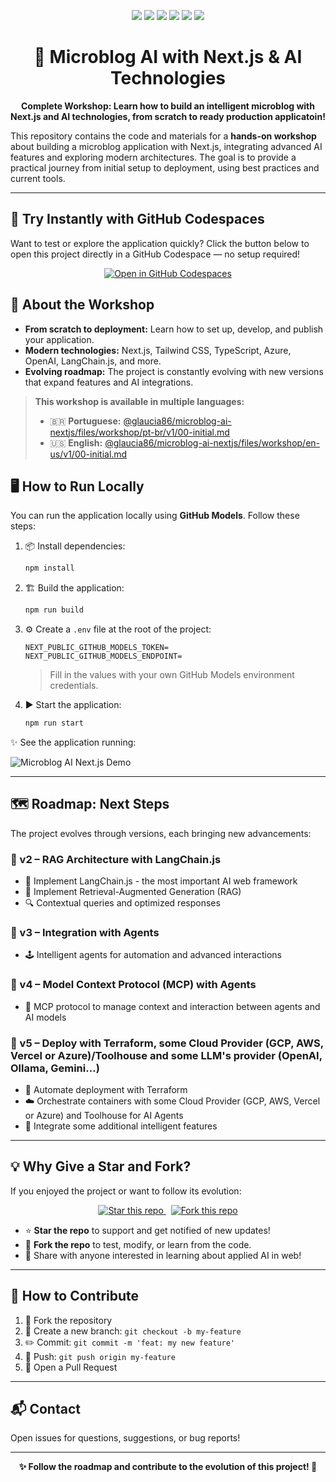 <p align="center">
  <img src="https://img.shields.io/badge/Next.js-000?style=for-the-badge&logo=next.js&logoColor=white" />
  <img src="https://img.shields.io/badge/TypeScript-3178c6?style=for-the-badge&logo=typescript&logoColor=white" />
  <img src="https://img.shields.io/badge/Tailwind%20CSS-38b2ac?style=for-the-badge&logo=tailwind-css&logoColor=white" />
  <img src="https://img.shields.io/badge/Azure-0078D4?style=for-the-badge&logo=azure-devops&logoColor=white" />
  <img src="https://img.shields.io/badge/OpenAI-412991?style=for-the-badge&logo=openai&logoColor=white" />
  <img src="https://img.shields.io/badge/LangChain.js-fff?style=for-the-badge&logo=langchain&logoColor=black" />
</p>

<h1 align="center">🚀 Microblog AI with Next.js & AI Technologies</h1>

<p align="center">
  <strong>Complete Workshop: Learn how to build an intelligent microblog with Next.js and AI technologies, from scratch to ready production applicatoin!</strong>
</p>

This repository contains the code and materials for a <strong>hands-on workshop</strong> about building a microblog application with Next.js, integrating advanced AI features and exploring modern architectures. The goal is to provide a practical journey from initial setup to deployment, using best practices and current tools.

---

## 🚀 Try Instantly with GitHub Codespaces

Want to test or explore the application quickly? Click the button below to open this project directly in a GitHub Codespace — no setup required!

<p align="center">
  <a href="https://codespaces.new/glaucia86/microblog-ai-nextjs">
    <img src="https://github.com/codespaces/badge.svg" alt="Open in GitHub Codespaces" />
  </a>
</p>


## 🎯 About the Workshop

- **From scratch to deployment:** Learn how to set up, develop, and publish your application.
- **Modern technologies:** Next.js, Tailwind CSS, TypeScript, Azure, OpenAI, LangChain.js, and more.
- **Evolving roadmap:** The project is constantly evolving with new versions that expand features and AI integrations.

> **This workshop is available in multiple languages:**
>
> - 🇧🇷 **Portuguese:** [@glaucia86/microblog-ai-nextjs/files/workshop/pt-br/v1/00-initial.md](https://github.com/glaucia86/microblog-ai-nextjs/blob/main/workshop/pt-br/v1/00-initial.md)
> - 🇺🇸 **English:** [@glaucia86/microblog-ai-nextjs/files/workshop/en-us/v1/00-initial.md](https://github.com/glaucia86/microblog-ai-nextjs/blob/main/workshop/en-us/v1/00-initial.md)


## 🖥️ How to Run Locally

You can run the application locally using **GitHub Models**. Follow these steps:

1. 📦 Install dependencies:

   ```bash
   npm install
   ```

2. 🏗️ Build the application:

   ```bash
   npm run build
   ```

3. ⚙️ Create a `.env` file at the root of the project:

   ```env
   NEXT_PUBLIC_GITHUB_MODELS_TOKEN=
   NEXT_PUBLIC_GITHUB_MODELS_ENDPOINT=
   ```

   > Fill in the values with your own GitHub Models environment credentials.

4. ▶️ Start the application:

   ```bash
   npm run start
   ```

✨ See the application running:

![Microblog AI Next.js Demo](./resources/img/gif-01.gif)

---

## 🗺️ Roadmap: Next Steps

The project evolves through versions, each bringing new advancements:

### 🔹 v2 – RAG Architecture with LangChain.js
- 📌 Implement LangChain.js - the most important AI web framework
- 🧩 Implement Retrieval-Augmented Generation (RAG)
- 🔍 Contextual queries and optimized responses

### 🔹 v3 – Integration with Agents
- 🕹️ Intelligent agents for automation and advanced interactions

### 🔹 v4 – Model Context Protocol (MCP) with Agents
- 🧠 MCP protocol to manage context and interaction between agents and AI models

### 🔹 v5 – Deploy with Terraform, some Cloud Provider (GCP, AWS, Vercel or Azure)/Toolhouse and some LLM's provider (OpenAI, Ollama, Gemini...)
- 🚢 Automate deployment with Terraform
- ☁️ Orchestrate containers with some Cloud Provider (GCP, AWS, Vercel or Azure) and Toolhouse for AI Agents
- 🤖 Integrate some additional intelligent features

---

## 💡 Why Give a Star and Fork?

If you enjoyed the project or want to follow its evolution:
<p align="center">
  <a href="https://github.com/glaucia86/microblog-ai-nextjs/stargazers">
    <img src="https://img.shields.io/github/stars/glaucia86/microblog-ai-nextjs?style=social" alt="Star this repo" />
  </a>
  &nbsp;
  <a href="https://github.com/glaucia86/microblog-ai-nextjs/fork">
    <img src="https://img.shields.io/github/forks/glaucia86/microblog-ai-nextjs?style=social" alt="Fork this repo" />
  </a>
</p>

- ⭐ <strong>Star the repo</strong> to support and get notified of new updates!
- 🍴 <strong>Fork the repo</strong> to test, modify, or learn from the code.
- 💬 Share with anyone interested in learning about applied AI in web!

---

## 🤝 How to Contribute

1. 🍴 Fork the repository
2. 🌱 Create a new branch: `git checkout -b my-feature`
3. ✏️ Commit: `git commit -m 'feat: my new feature'`
4. 🚀 Push: `git push origin my-feature`
5. 🔄 Open a Pull Request

---

## 📬 Contact

Open issues for questions, suggestions, or bug reports!

---

<p align="center"><strong>✨ Follow the roadmap and contribute to the evolution of this project! 🚀</strong></p>
